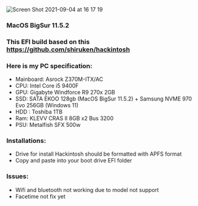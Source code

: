 ![Screen Shot 2021-09-04 at 16 17 19](https://user-images.githubusercontent.com/43199445/132089459-63cda6df-fb3c-4256-a6da-bf54d40eaba5.png)
### MacOS BigSur 11.5.2

### This EFI build based on this https://github.com/shiruken/hackintosh 

### Here is my PC specification:
* Mainboard: Asrock Z370M-ITX/AC
* CPU: Intel Core i5 9400F
* GPU: Gigabyte Windforce R9 270x 2GB
* SSD: SATA EKOO 128gb (MacOS BigSur 11.5.2) + Samsung NVME 970 Evo 256GB (Windows 11)
* HDD : Toshiba 1TB
* Ram: KLEVV CRAS II 8GB x2 Bus 3200
* PSU: Metalfish SFX 500w 

### Installations:
- Drive for install Hackintosh should be formatted with APFS format
- Copy and paste into your boot drive EFI folder

### Issues:
* Wifi and bluetooth not working due to model not support
* Facetime not fix yet

